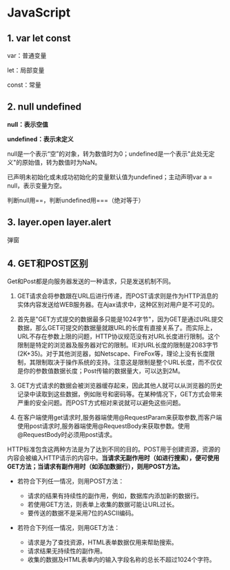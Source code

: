 # JavaScript

## 1. var let const

var：普通变量

let：局部变量

const：常量



## 2. null  undefined

**null：表示空值**

**undefined：表示未定义**

null是一个表示“空”的对象，转为数值时为0；undefined是一个表示"此处无定义"的原始值，转为数值时为NaN。

已声明未初始化或未成功初始化的变量默认值为undefined；主动声明var a = null，表示变量为空。

判断null用==，判断undefined用===（绝对等于）



## 3. layer.open  layer.alert

弹窗	



## 4. GET和POST区别

Get和Post都是向服务器发送的一种请求，只是发送机制不同。

1. GET请求会将参数跟在URL后进行传递，而POST请求则是作为HTTP消息的实体内容发送给WEB服务器。在Ajax请求中，这种区别对用户是不可见的。

2. 首先是"GET方式提交的数据最多只能是1024字节"，因为GET是通过URL提交数据，那么GET可提交的数据量就跟URL的长度有直接关系了。而实际上，URL不存在参数上限的问题，HTTP协议规范没有对URL长度进行限制。这个限制是特定的浏览器及服务器对它的限制。IE对URL长度的限制是2083字节(2K+35)。对于其他浏览器，如Netscape、FireFox等，理论上没有长度限制，其限制取决于操作系统的支持。注意这是限制是整个URL长度，而不仅仅是你的参数值数据长度；Post传输的数据量大，可以达到2M。

3. GET方式请求的数据会被浏览器缓存起来，因此其他人就可以从浏览器的历史记录中读取到这些数据，例如账号和密码等。在某种情况下，GET方式会带来严重的安全问题。而POST方式相对来说就可以避免这些问题。

4. 在客户端使用get请求时,服务器端使用@RequestParam来获取参数,而客户端使用post请求时,服务器端使用@RequestBody来获取参数。使用@RequestBody时必须用post请求。



HTTP标准包含这两种方法是为了达到不同的目的。POST用于创建资源，资源的内容会被编入HTTP请示的内容中。**当请求无副作用时（如进行搜索），便可使用GET方法；当请求有副作用时（如添加数据行），则用POST方法。**

* 若符合下列任一情况，则用POST方法：

  * 请求的结果有持续性的副作用，例如，数据库内添加新的数据行。
  * 若使用GET方法，则表单上收集的数据可能让URL过长。
  * 要传送的数据不是采用7位的ASCII编码。

* 若符合下列任一情况，则用GET方法：

  * 请求是为了查找资源，HTML表单数据仅用来帮助搜索。
  * 请求结果无持续性的副作用。
  * 收集的数据及HTML表单内的输入字段名称的总长不超过1024个字符。

